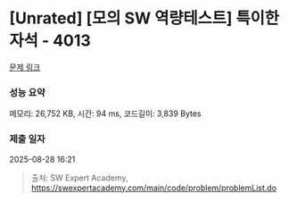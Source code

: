 # [Unrated] [모의 SW 역량테스트] 특이한 자석 - 4013 

[문제 링크](https://swexpertacademy.com/main/code/problem/problemDetail.do?contestProbId=AWIeV9sKkcoDFAVH) 

### 성능 요약

메모리: 26,752 KB, 시간: 94 ms, 코드길이: 3,839 Bytes

### 제출 일자

2025-08-28 16:21



> 출처: SW Expert Academy, https://swexpertacademy.com/main/code/problem/problemList.do
